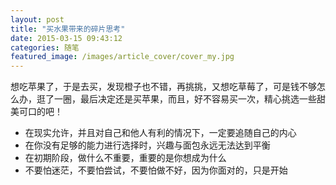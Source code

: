 ```yaml
---
layout: post
title: "买水果带来的碎片思考"
date: 2015-03-15 09:43:12
categories: 随笔
featured_image: /images/article_cover/cover_my.jpg
---
```


想吃苹果了，于是去买，发现橙子也不错，再挑挑，又想吃草莓了，可是钱不够怎么办，逛了一圈，最后决定还是买苹果，而且，好不容易买一次，精心挑选一些甜美可口的吧！

* 在现实允许，并且对自己和他人有利的情况下，一定要追随自己的内心
* 在你没有足够的能力进行选择时，兴趣与面包永远无法达到平衡
* 在初期阶段，做什么不重要，重要的是你想成为什么
* 不要怕迷茫，不要怕尝试，不要怕做不好，因为你面对的，只是开始